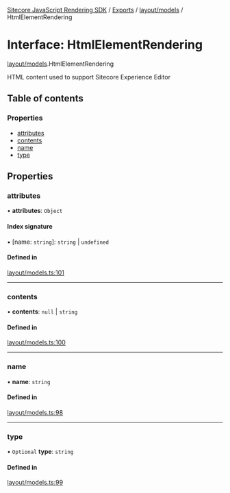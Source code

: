 [Sitecore JavaScript Rendering SDK](../README.md) / [Exports](../modules.md) / [layout/models](../modules/layout_models.md) / HtmlElementRendering

# Interface: HtmlElementRendering

[layout/models](../modules/layout_models.md).HtmlElementRendering

HTML content used to support Sitecore Experience Editor

## Table of contents

### Properties

- [attributes](layout_models.HtmlElementRendering.md#attributes)
- [contents](layout_models.HtmlElementRendering.md#contents)
- [name](layout_models.HtmlElementRendering.md#name)
- [type](layout_models.HtmlElementRendering.md#type)

## Properties

### attributes

• **attributes**: `Object`

#### Index signature

▪ [name: `string`]: `string` \| `undefined`

#### Defined in

[layout/models.ts:101](https://github.com/Sitecore/jss/blob/e49fd4cc/packages/sitecore-jss/src/layout/models.ts#L101)

___

### contents

• **contents**: ``null`` \| `string`

#### Defined in

[layout/models.ts:100](https://github.com/Sitecore/jss/blob/e49fd4cc/packages/sitecore-jss/src/layout/models.ts#L100)

___

### name

• **name**: `string`

#### Defined in

[layout/models.ts:98](https://github.com/Sitecore/jss/blob/e49fd4cc/packages/sitecore-jss/src/layout/models.ts#L98)

___

### type

• `Optional` **type**: `string`

#### Defined in

[layout/models.ts:99](https://github.com/Sitecore/jss/blob/e49fd4cc/packages/sitecore-jss/src/layout/models.ts#L99)
